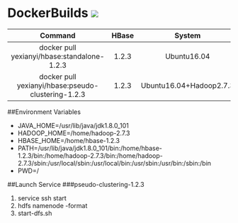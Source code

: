 # DockerBuilds [![](https://images.microbadger.com/badges/image/yexianyi/hbase.svg)](https://microbadger.com/images/yexianyi/hbase "Get your own image badge on microbadger.com")
|Command|HBase|System|JDK|
|:-----:|:---:|:----:|:-:|
|docker pull yexianyi/hbase:standalone-1.2.3|1.2.3|Ubuntu16.04|JDK1.8.0_101|
|docker pull yexianyi/hbase:pseudo-clustering-1.2.3|1.2.3|Ubuntu16.04+Hadoop2.7.3|JDK1.8.0_101|

##Environment Variables
+ JAVA_HOME=/usr/lib/java/jdk1.8.0_101
+ HADOOP_HOME=/home/hadoop-2.7.3
+ HBASE_HOME=/home/hbase-1.2.3
+ PATH=/usr/lib/java/jdk1.8.0_101/bin:/home/hbase-1.2.3/bin:/home/hadoop-2.7.3/bin:/home/hadoop-2.7.3/sbin:/usr/local/sbin:/usr/local/bin:/usr/sbin:/usr/bin:/sbin:/bin
+ PWD=/

##Launch Service
###pseudo-clustering-1.2.3
1. service ssh start </br>
2. hdfs namenode -format
3. start-dfs.sh


